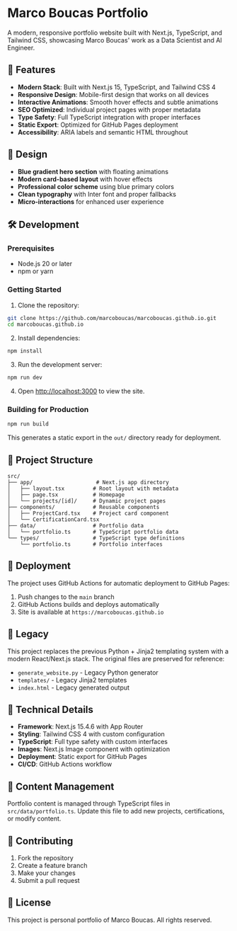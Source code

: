 # Marco Boucas Portfolio

A modern, responsive portfolio website built with Next.js, TypeScript, and Tailwind CSS, showcasing Marco Boucas' work as a Data Scientist and AI Engineer.

## 🚀 Features

- **Modern Stack**: Built with Next.js 15, TypeScript, and Tailwind CSS 4
- **Responsive Design**: Mobile-first design that works on all devices
- **Interactive Animations**: Smooth hover effects and subtle animations
- **SEO Optimized**: Individual project pages with proper metadata
- **Type Safety**: Full TypeScript integration with proper interfaces
- **Static Export**: Optimized for GitHub Pages deployment
- **Accessibility**: ARIA labels and semantic HTML throughout

## 🎨 Design

- **Blue gradient hero section** with floating animations
- **Modern card-based layout** with hover effects
- **Professional color scheme** using blue primary colors
- **Clean typography** with Inter font and proper fallbacks
- **Micro-interactions** for enhanced user experience

## 🛠️ Development

### Prerequisites

- Node.js 20 or later
- npm or yarn

### Getting Started

1. Clone the repository:
```bash
git clone https://github.com/marcoboucas/marcoboucas.github.io.git
cd marcoboucas.github.io
```

2. Install dependencies:
```bash
npm install
```

3. Run the development server:
```bash
npm run dev
```

4. Open [http://localhost:3000](http://localhost:3000) to view the site.

### Building for Production

```bash
npm run build
```

This generates a static export in the `out/` directory ready for deployment.

## 📁 Project Structure

```
src/
├── app/                    # Next.js app directory
│   ├── layout.tsx         # Root layout with metadata
│   ├── page.tsx           # Homepage
│   └── projects/[id]/     # Dynamic project pages
├── components/            # Reusable components
│   ├── ProjectCard.tsx    # Project card component
│   └── CertificationCard.tsx
├── data/                  # Portfolio data
│   └── portfolio.ts       # TypeScript portfolio data
└── types/                 # TypeScript type definitions
    └── portfolio.ts       # Portfolio interfaces
```

## 🚀 Deployment

The project uses GitHub Actions for automatic deployment to GitHub Pages:

1. Push changes to the `main` branch
2. GitHub Actions builds and deploys automatically
3. Site is available at `https://marcoboucas.github.io`

## 📄 Legacy

This project replaces the previous Python + Jinja2 templating system with a modern React/Next.js stack. The original files are preserved for reference:

- `generate_website.py` - Legacy Python generator
- `templates/` - Legacy Jinja2 templates
- `index.html` - Legacy generated output

## 🔧 Technical Details

- **Framework**: Next.js 15.4.6 with App Router
- **Styling**: Tailwind CSS 4 with custom configuration
- **TypeScript**: Full type safety with custom interfaces
- **Images**: Next.js Image component with optimization
- **Deployment**: Static export for GitHub Pages
- **CI/CD**: GitHub Actions workflow

## 📝 Content Management

Portfolio content is managed through TypeScript files in `src/data/portfolio.ts`. Update this file to add new projects, certifications, or modify content.

## 🤝 Contributing

1. Fork the repository
2. Create a feature branch
3. Make your changes
4. Submit a pull request

## 📄 License

This project is personal portfolio of Marco Boucas. All rights reserved.
